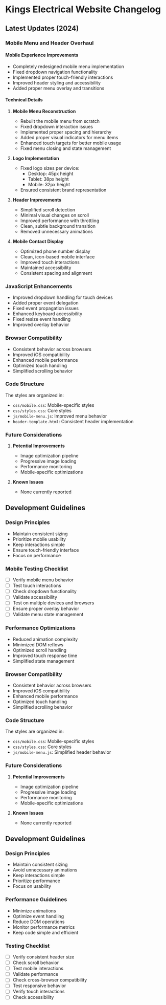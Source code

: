# Kings Electrical Website Changelog

## Latest Updates (2024)

### Mobile Menu and Header Overhaul

#### Mobile Experience Improvements
- Completely redesigned mobile menu implementation
- Fixed dropdown navigation functionality
- Implemented proper touch-friendly interactions
- Improved header styling and accessibility
- Added proper menu overlay and transitions

#### Technical Details

1. **Mobile Menu Reconstruction**
   - Rebuilt the mobile menu from scratch
   - Fixed dropdown interaction issues
   - Implemented proper spacing and hierarchy
   - Added proper visual indicators for menu items
   - Enhanced touch targets for better mobile usage
   - Fixed menu closing and state management

2. **Logo Implementation**
   - Fixed logo sizes per device:
     - Desktop: 45px height
     - Tablet: 38px height
     - Mobile: 32px height
   - Ensured consistent brand representation

3. **Header Improvements**
   - Simplified scroll detection
   - Minimal visual changes on scroll
   - Improved performance with throttling
   - Clean, subtle background transition
   - Removed unnecessary animations

4. **Mobile Contact Display**
   - Optimized phone number display
   - Clean, icon-based mobile interface
   - Improved touch interactions
   - Maintained accessibility
   - Consistent spacing and alignment

### JavaScript Enhancements

- Improved dropdown handling for touch devices
- Added proper event delegation
- Fixed event propagation issues
- Enhanced keyboard accessibility
- Fixed resize event handling
- Improved overlay behavior

### Browser Compatibility

- Consistent behavior across browsers
- Improved iOS compatibility
- Enhanced mobile performance
- Optimized touch handling
- Simplified scrolling behavior

### Code Structure

The styles are organized in:
- `css/mobile.css`: Mobile-specific styles
- `css/styles.css`: Core styles
- `js/mobile-menu.js`: Improved menu behavior
- `header-template.html`: Consistent header implementation

### Future Considerations

1. **Potential Improvements**
   - Image optimization pipeline
   - Progressive image loading
   - Performance monitoring
   - Mobile-specific optimizations

2. **Known Issues**
   - None currently reported

## Development Guidelines

### Design Principles
- Maintain consistent sizing
- Prioritize mobile usability
- Keep interactions simple
- Ensure touch-friendly interface
- Focus on performance

### Mobile Testing Checklist
- [ ] Verify mobile menu behavior
- [ ] Test touch interactions
- [ ] Check dropdown functionality
- [ ] Validate accessibility
- [ ] Test on multiple devices and browsers
- [ ] Ensure proper overlay behavior
- [ ] Validate menu state management

### Performance Optimizations

- Reduced animation complexity
- Minimized DOM reflows
- Optimized scroll handling
- Improved touch response time
- Simplified state management

### Browser Compatibility

- Consistent behavior across browsers
- Improved iOS compatibility
- Enhanced mobile performance
- Optimized touch handling
- Simplified scrolling behavior

### Code Structure

The styles are organized in:
- `css/mobile.css`: Mobile-specific styles
- `css/styles.css`: Core styles
- `js/mobile-menu.js`: Simplified header behavior

### Future Considerations

1. **Potential Improvements**
   - Image optimization pipeline
   - Progressive image loading
   - Performance monitoring
   - Mobile-specific optimizations

2. **Known Issues**
   - None currently reported

## Development Guidelines

### Design Principles
- Maintain consistent sizing
- Avoid unnecessary animations
- Keep interactions simple
- Prioritize performance
- Focus on usability

### Performance Guidelines
- Minimize animations
- Optimize event handling
- Reduce DOM operations
- Monitor performance metrics
- Keep code simple and efficient

### Testing Checklist
- [ ] Verify consistent header size
- [ ] Check scroll behavior
- [ ] Test mobile interactions
- [ ] Validate performance
- [ ] Check cross-browser compatibility
- [ ] Test responsive behavior
- [ ] Verify touch interactions
- [ ] Check accessibility 